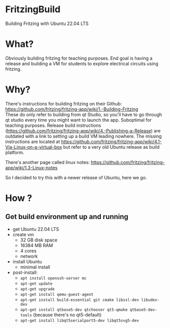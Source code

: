 # FritzingBuild
Building Fritzing with Ubuntu 22.04 LTS

# What?
Obviously building fritzing for teaching purposes. End goal is having a release and building a VM for students to explore electrical circuits using fritzing.

# Why?
There's instructions for building fritzing on their Github: https://github.com/fritzing/fritzing-app/wiki/1.-Building-Fritzing  
These do only refer to building from qt Studio, so you'll have to go through qt studio every time you might want to launch the app. Suboptimal for teaching purposes. Release build instructions (https://github.com/fritzing/fritzing-app/wiki/4.-Publishing-a-Release) are outdated with a link to setting up a build VM leading nowhere. The missing instructions are located at https://github.com/fritzing/fritzing-app/wiki/4.1-Via-Linux-on-a-virtual-box but refer to a very old Ubuntu release as build platform. 

There's another page called linux notes: https://github.com/fritzing/fritzing-app/wiki/1.3-Linux-notes

So I decided to try this with a newer release of Ubuntu, here we go.

# How ?
## Get build environment up and running
- get Ubuntu 22.04 LTS
- create vm
  - 32 GB disk space
  - 16384 MB RAM
  - 4 cores
  - network
- install Ubuntu
  - minimal install
- post-install:
  - ```apt install openssh-server mc```
  - ```apt-get update```
  - ```apt-get upgrade```
  - ```apt-get install qemu-guest-agent```
  - ```apt-get install build-essential git cmake libssl-dev libudev-dev```
  - ```apt-get install qtbase5-dev qtchooser qt5-qmake qtbase5-dev-tools``` (because there's no qt5-default)
  - ```apt-get install libqt5serialport5-dev libqt5svg5-dev```
